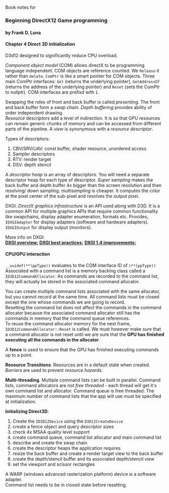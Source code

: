 Book notes for  
### Beginning DirectX12 Game programming
#### by Frank D. Luna


#### Chapter 4 Direct 3D initialization
D3d12 designed to significantly reduce CPU overload.  

*Component object model* (COM) allows directX to be programming language independent. COM objects are reference counted. We `Release` it rather than `delete`. `ComPtr` is like a smart pointer for COM objects. Three main ComPtr interfaces: `Get` (returns the underlying pointer), `GetAddressOf` (returns the address of the underlying pointer) and `Reset` (sets the ComPtr to nullptr). COM interfaces are prefixd with `I`.  

Swapping the roles of front and back buffer is called *presenting*. The front and back buffer form a *swap chain*. *Depth buffering* provides ability of order independent drawing.  
*Resource descriptors* add a level of indirection. It is so that GPU resources can remain generic chunks of memory and can be accessed from different parts of the pipeline. A *view* is synonymous with a *resource descriptor*.  

Types of descriptors:
1. CBV/SRV/UAV: const buffer, shader resource, unordered access
2. Sampler descriptors
3. RTV: render target
4. DSV: depth stencil

A *descriptor heap* is an array of descriptors. You will need a separate descriptor heap for each type of descriptor.
*Super sampling* makes the back buffer and depth buffer 4x bigger than the screen resolution and then resolving/ down sampling. *multisampling* is cheaper. It computes the color at the pixel center of the sub-pixel and resolves the output pixel.

DXGI. *DirectX graphics infrastructure* is an API used along with D3D. It is a common API for multiple graphics APIs that require common functionality like swapchains, display adapter enumeration, formats etc. Provides,  
`IDXGIAdapter` for display adapters (software and hardware adapters).  
`IDXGIOutput` for display output (monitors).  

More info on DXGI:  
[**DXGI overview:**](http://msdn.microsoft.com/en-us/library/windows/desktop/bb205075(v=vs.85).aspx)  
[**DXGI best practices:**](http://msdn.microsoft.com/en-us/library/windows/desktop/ee417025(v=vs.85).aspx)  
[**DXGI 1.4 improvements:**]( http://msdn.microsoft.com/en-us/library/windows/desktop/mt427784%28v=vs.85%29.aspx)  

#### CPU/GPU interaction

`__uuidof(**(ppType))` evaluates to the COM interface ID of `(**(ppType))`  
Associated with a command list is a memory backing class called a  `ID3D12CommandAllocator`. As commands are recorded to the command list, they will actually be stored in the associated command allocator.  

You can create multiple command lists associated with the same allocator, but you cannot record at the same time. All command lists must be closed except the one whose commands we are going to record.  
Resetting the command list does not affect the commands in the command allocator because the associated command allocator still has the commands in memory that the command queue references.  
To reuse the command allocator memory for the next frame, `ID3D12CommandAllocator::Reset` is called. We must however make sure that a command allocator is not reset until we are sure that the **GPU has finished executing all the commands in the allocator**.  

A **fence** is used to ensure that the GPU has finished executing commands up to a point.  

**Resource Transitions**. Resources are in a default state when created. *Barriers* are used to prevent *resource hazards*.

**Multi-threading**. Multiple command lists can be built in parallel. Command lists, command allocators are *not free threaded* - each thread will get it's own command list and allocator. Command queue is free threaded. The maximum number of command lists that the app will use must be specified at initialization.  

**Initializing Direct3D**:
1. Create the `ID3D12Device` using the `D3D12CreateDevice`
2. create a fence object and query descriptor sizes
3. check 4x MSAA quality level support
4. create command queue, command list allocator and main command list
5. describe and create the swap chain
6. create the descriptor heaps the application requires
7. resize the back buffer and create a render target view to the back buffer
8. create the depth/stencil buffer and its associated depth/stencil view
9. set the viewport and scissor rectangles


A WARP (windows advanced rasterization platform) device is a software adapter.  
Command list needs to be in closed state before resetting.  
